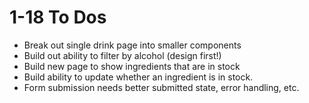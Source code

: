 # 1-18 To Dos
- Break out single drink page into smaller components
- Build out ability to filter by alcohol (design first!)
- Build new page to show ingredients that are in stock
- Build ability to update whether an ingredient is in stock.
- Form submission needs better submitted state, error handling, etc.
